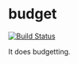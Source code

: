 budget
========

[![Build Status](https://travis-ci.org/cwmyers/decimate.png)](https://travis-ci.org/cwmyers/decimate)

It does budgetting.
